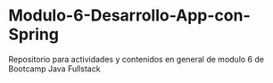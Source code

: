 # Modulo-6-Desarrollo-App-con-Spring
Repositorio para actividades y contenidos en general de modulo 6 de Bootcamp Java Fullstack
